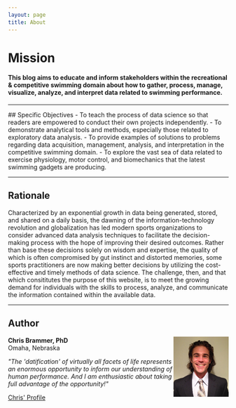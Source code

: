 ```yaml
---
layout: page
title: About
---
```


# Mission

#### This blog aims to educate and inform stakeholders within the recreational & competitive swimming domain about how to gather, process, manage, visualize, analyze, and interpret data related to swimming performance.

<hr/>
## Specific Objectives
- To teach the process of data science so that readers are empowered to conduct their own projects independently.
- To demonstrate analytical tools and methods, especially those related to exploratory data analysis.
<!--- [exploratory data analysis](/blog/categories/#exploratory%20data%20analysis). --->
- To provide examples of solutions to problems regarding data acquisition, management, analysis, and interpretation in the competitive swimming domain.
- To explore the vast sea of data related to exercise physiology, motor control, and biomechanics that the latest swimming gadgets are producing.
<hr>

## Rationale
Characterized by an exponential growth in data being generated, stored, and shared on a daily basis, the dawning of the information-technology revolution and globalization has led modern sports organizations to consider advanced data analysis techniques to facilitate the decision-making process with the hope of improving their desired outcomes. Rather than base these decisions solely on wisdom and expertise, the quality of which is often compromised by gut instinct and distorted memories, some sports practitioners are now making better decisions by utilizing the cost-effective and timely methods of data science. The challenge, then, and that which consititutes the purpose of this website, is to meet the growing demand for individuals with the skills to process, analyze, and communicate the information contained within the available data.
<hr>

## Author 

**Chris Brammer, PhD** <img src="Brammer/Brammer_profile.jpg" alt="Brammer profile" style="float:right;width:25%;height:25%">  
Omaha, Nebraska 

*"The 'datification' of virtually all facets of life represents an enormous opportunity to inform our understanding of human performance. And I am enthusiastic about taking full advantage of the opportunity!"*

<a href="/about/Brammer">Chris' Profile</a>
